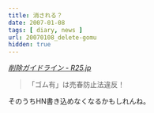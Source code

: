 ```yaml
---
title: 消される？
date: 2007-01-08
tags: [ diary, news ]
url: 20070108_delete-gomu
hidden: true
---
```

<cite><a href="http://r25.jp/index.php/m/WB/a/WB001120/id/200701051108">削除ガイドライン - R25.jp</a></cite>

<blockquote>
「ゴム有」は売春防止法違反！
</blockquote>

そのうちHN書き込めなくなるかもしれんね。
